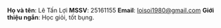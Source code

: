 **Họ và tên**: Lê Tấn Lợi
**MSSV**: 25161155
**Email**: loisoi1980@gmail.com
**Giới thiệu ngắn**: Học giỏi, tốt bụng.
